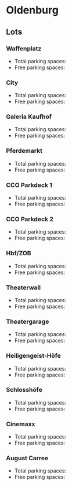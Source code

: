 
# Oldenburg
## Lots

### Waffenplatz

* Total parking spaces: <Value topic="parken-dd/parken-dd/Oldenburg/oldenburgwaffenplatz/total"/>
* Free parking spaces: <Value topic="parken-dd/parken-dd/Oldenburg/oldenburgwaffenplatz/free"/>


### City

* Total parking spaces: <Value topic="parken-dd/parken-dd/Oldenburg/oldenburgcity/total"/>
* Free parking spaces: <Value topic="parken-dd/parken-dd/Oldenburg/oldenburgcity/free"/>


### Galeria Kaufhof

* Total parking spaces: <Value topic="parken-dd/parken-dd/Oldenburg/oldenburggaleriakaufhof/total"/>
* Free parking spaces: <Value topic="parken-dd/parken-dd/Oldenburg/oldenburggaleriakaufhof/free"/>


### Pferdemarkt

* Total parking spaces: <Value topic="parken-dd/parken-dd/Oldenburg/oldenburgpferdemarkt/total"/>
* Free parking spaces: <Value topic="parken-dd/parken-dd/Oldenburg/oldenburgpferdemarkt/free"/>


### CCO Parkdeck 1

* Total parking spaces: <Value topic="parken-dd/parken-dd/Oldenburg/oldenburgccoparkdeck1/total"/>
* Free parking spaces: <Value topic="parken-dd/parken-dd/Oldenburg/oldenburgccoparkdeck1/free"/>


### CCO Parkdeck 2

* Total parking spaces: <Value topic="parken-dd/parken-dd/Oldenburg/oldenburgccoparkdeck2/total"/>
* Free parking spaces: <Value topic="parken-dd/parken-dd/Oldenburg/oldenburgccoparkdeck2/free"/>


### Hbf/ZOB

* Total parking spaces: <Value topic="parken-dd/parken-dd/Oldenburg/oldenburghbfzob/total"/>
* Free parking spaces: <Value topic="parken-dd/parken-dd/Oldenburg/oldenburghbfzob/free"/>


### Theaterwall

* Total parking spaces: <Value topic="parken-dd/parken-dd/Oldenburg/oldenburgtheaterwall/total"/>
* Free parking spaces: <Value topic="parken-dd/parken-dd/Oldenburg/oldenburgtheaterwall/free"/>


### Theatergarage

* Total parking spaces: <Value topic="parken-dd/parken-dd/Oldenburg/oldenburgtheatergarage/total"/>
* Free parking spaces: <Value topic="parken-dd/parken-dd/Oldenburg/oldenburgtheatergarage/free"/>


### Heiligengeist-Höfe

* Total parking spaces: <Value topic="parken-dd/parken-dd/Oldenburg/oldenburgheiligengeisthoefe/total"/>
* Free parking spaces: <Value topic="parken-dd/parken-dd/Oldenburg/oldenburgheiligengeisthoefe/free"/>


### Schlosshöfe

* Total parking spaces: <Value topic="parken-dd/parken-dd/Oldenburg/oldenburgschlosshoefe/total"/>
* Free parking spaces: <Value topic="parken-dd/parken-dd/Oldenburg/oldenburgschlosshoefe/free"/>


### Cinemaxx

* Total parking spaces: <Value topic="parken-dd/parken-dd/Oldenburg/oldenburgcinemaxx/total"/>
* Free parking spaces: <Value topic="parken-dd/parken-dd/Oldenburg/oldenburgcinemaxx/free"/>


### August Carree

* Total parking spaces: <Value topic="parken-dd/parken-dd/Oldenburg/oldenburgaugustcarree/total"/>
* Free parking spaces: <Value topic="parken-dd/parken-dd/Oldenburg/oldenburgaugustcarree/free"/>

